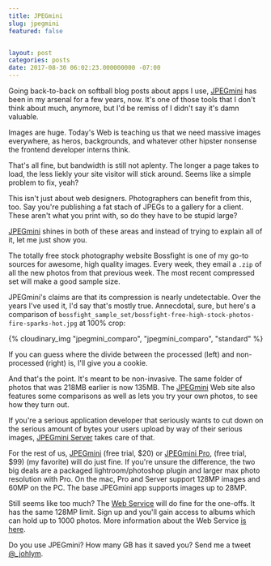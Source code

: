 ```yaml
---
title: JPEGmini
slug: jpegmini
featured: false


layout: post
categories: posts
date: 2017-08-30 06:02:23.000000000 -07:00
---
```


Going back-to-back on softball blog posts about apps I use, [JPEGmini](http://www.jpegmini.com) has been in my arsenal for a few years, now. It's one of those tools that I don't think about much, anymore, but I'd be remiss of I didn't say it's damn valuable.

Images are huge. Today's Web is teaching us that we need massive images everywhere, as heros, backgrounds, and whatever other hipster nonsense the frontend developer interns think.

That's all fine, but bandwidth is still not aplenty. The longer a page takes to load, the less liekly your site visitor will stick around. Seems like a simple problem to fix, yeah?

This isn't just about web designers. Photographers can benefit from this, too. Say you're publishing a fat stach of JPEGs to a gallery for a client. These aren't what you print with, so do they have to be stupid large?

[JPEGmini](http://www.jpegmini.com) shines in both of these areas and instead of trying to explain all of it, let me just show you.

The totally free stock photography website Bossfight is one of my go-to sources for awesome, high quality images. Every week, they email a `.zip` of all the new photos from that previous week. The most recent compressed set will make a good sample size.

JPEGmini's claims are that its compression is nearly undetectable. Over the years I've used it, I'd say that's mostly true. Annecdotal, sure, but here's a comparison of `bossfight_sample_set/bossfight-free-high-stock-photos-fire-sparks-hot.jpg` at 100% crop:

{% cloudinary_img "jpegmini_comparo", "jpegmini_comparo", "standard" %}

If you can guess where the divide between the processed (left) and non-processed (right) is, I'll give you a cookie.

And that's the point. It's meant to be non-invasive. The same folder of photos that was 218MB earlier is now 135MB. The [JPEGmini](http://www.jpegmini.com) Web site also features some comparisons as well as lets you try your own photos, to see how they turn out.

If you're a serious application developer that seriously wants to cut down on the serious amount of bytes your users upload by way of their serious images, [JPEGmini Server](http://www.jpegmini.com/server) takes care of that.

For the rest of us, [JPEGmini](http://www.jpegmini.com/app) (free trial, $20) or [JPEGmini Pro](http://www.jpegmini.com/pro), (free trial, $99) (my favorite) will do just fine. If you're unsure the difference, the two big deals are a packaged lightroom/photoshop plugin and larger max photo resolution with Pro. On the mac, Pro and Server support 128MP images and 60MP on the PC. The base JPEGmini app supports images up to 28MP.

Still seems like too much? The [Web Service](http://www.jpegmini.com/main/shrink_photo) will do fine for the one-offs. It has the same 128MP limit. Sign up and you'll gain access to albums which can hold up to 1000 photos. More information about the Web Service [is here](http://www.jpegmini.com/main/faq#web_service).

Do you use JPEGmini? How many GB has it saved you? Send me a tweet [@\_johlym](https://twitter.com/_johlym).

